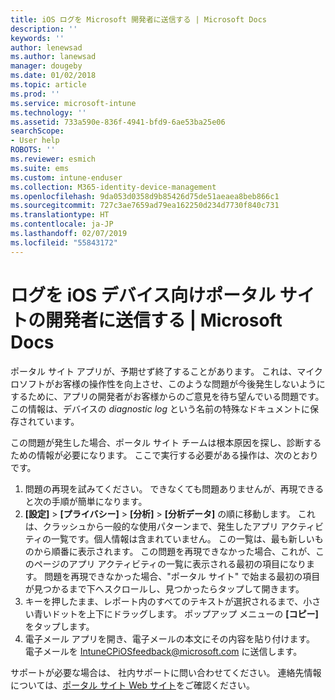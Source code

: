 ```yaml
---
title: iOS ログを Microsoft 開発者に送信する | Microsoft Docs
description: ''
keywords: ''
author: lenewsad
ms.author: lanewsad
manager: dougeby
ms.date: 01/02/2018
ms.topic: article
ms.prod: ''
ms.service: microsoft-intune
ms.technology: ''
ms.assetid: 733a590e-836f-4941-bfd9-6ae53ba25e06
searchScope:
- User help
ROBOTS: ''
ms.reviewer: esmich
ms.suite: ems
ms.custom: intune-enduser
ms.collection: M365-identity-device-management
ms.openlocfilehash: 9da053d0358d9b85426d75de51aeaea8beb866c1
ms.sourcegitcommit: 727c3ae7659ad79ea162250d234d7730f840c731
ms.translationtype: HT
ms.contentlocale: ja-JP
ms.lasthandoff: 02/07/2019
ms.locfileid: "55843172"
---
```

# <a name="send-logs-to-the-company-portal-developers-for-ios-devices"></a>ログを iOS デバイス向けポータル サイトの開発者に送信する | Microsoft Docs

ポータル サイト アプリが、予期せず終了することがあります。 これは、マイクロソフトがお客様の操作性を向上させ、このような問題が今後発生しないようにするために、アプリの開発者がお客様からのご意見を待ち望んでいる問題です。 この情報は、デバイスの _diagnostic log_ という名前の特殊なドキュメントに保存されています。

この問題が発生した場合、ポータル サイト チームは根本原因を探し、診断するための情報が必要になります。 ここで実行する必要がある操作は、次のとおりです。

1.  問題の再現を試みてください。 できなくても問題ありませんが、再現できると次の手順が簡単になります。
2.  __[設定]__ > __[プライバシー]__ > __[分析]__ > __[分析データ]__ の順に移動します。 これは、クラッシュから一般的な使用パターンまで、発生したアプリ アクティビティの一覧です。個人情報は含まれていません。 この一覧は、最も新しいものから順番に表示されます。 この問題を再現できなかった場合、これが、このページのアプリ アクティビティの一覧に表示される最初の項目になります。 問題を再現できなかった場合、"ポータル サイト" で始まる最初の項目が見つかるまで下へスクロールし、見つかったらタップして開きます。
3.  キーを押したまま、レポート内のすべてのテキストが選択されるまで、小さい青いドットを上下にドラッグします。 ポップアップ メニューの __[コピー]__ をタップします。
4.  電子メール アプリを開き、電子メールの本文にその内容を貼り付けます。 電子メールを <a href="mailto:IntuneCPiOSfeedback@microsoft.com?subject=My Company Portal App Closed Unexpectedly&body=Press and hold, then paste your copied Company Portal app logs here.">IntuneCPiOSfeedback@microsoft.com</a> に送信します。

サポートが必要な場合は、 社内サポートに問い合わせてください。 連絡先情報については、[ポータル サイト Web サイト](https://go.microsoft.com/fwlink/?linkid=2010980)をご確認ください。
